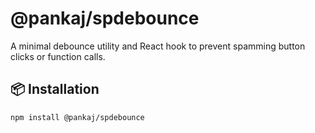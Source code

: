 # @pankaj/spdebounce

A minimal debounce utility and React hook to prevent spamming button clicks or function calls.

## 📦 Installation

```bash
npm install @pankaj/spdebounce
